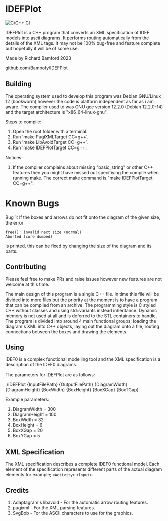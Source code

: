 # IDEFPlot

[![C/C++ CI](https://github.com/Bambofy/IDEFPlot/actions/workflows/c-cpp.yml/badge.svg)](https://github.com/Bambofy/IDEFPlot/actions/workflows/c-cpp.yml)

IDEFPlot is a C++ program that converts an XML specification of IDEF models
into ascii diagrams. It performs routing automatically from the details of the
XML tags. It may not be 100% bug-free and feature complete but hopefully it will be of some use.

Made by Richard Bamford 2023

github.com/Bambofy/IDEFPlot


## Building
The operating system used to develop this program was Debian GNU/Linux 12 (bookworm) however the code is platform independent as far as i am aware. The compiler used to was GNU gcc version 12.2.0 (Debian 12.2.0-14) and the target architecture is "x86_64-linux-gnu".

Steps to compile:
1. Open the root folder with a terminal.
2. Run 'make PugiXMLTarget CC=g++'.
3. Run 'make LibAvoidTarget CC=g++'.
4. Run 'make IDEFPlotTarget CC=g++'.

Notices:
1. If the compiler complains about missing "basic_string" or other C++ features then you might have missed out specifiying the compile when running make. The correct make command is "make IDEFPlotTarget CC=g++".

# Known Bugs
Bug 1: If the boxes and arrows do not fit onto the diagram of the given size, the error
```
free(): invalid next size (normal)                                                                                                                            Aborted (core dumped)
```
is printed, this can be fixed by changing the size of the diagram and its parts.

## Contributing
Please feel free to make PRs and raise issues however new features are not welcome at this time.

The main design of this program is a single C++ file. In time this file will be divided into more files but the priority at
the moment is to have a program that can be compiled from an archive. The programming style is C styled C++ without classes
and using std::variants instead inheritance. Dynamic memory is not used at all and is deferred to the STL containers to
handle.
The program is divided into around 4 main functional groups; loading the diagram's XML into C++ objects, laying out the
diagram onto a file, routing connections between the boxes and drawing the elements. 

## Using
IDEF0 is a complex functional modelling tool and the XML specification is a description of the IDEF0 diagrams.

The parameters for IDEFPlot are as follows:

./IDEFPlot {InputFilePath} {OutputFilePath} {DiagramWidth} {DiagramHeight} {BoxWidth} {BoxHeight} {BoxXGap} {BoxTGap}

Example parameters:
1. DiagramWidth = 300
2. DiagramHeight = 100
3. BoxWidth = 32
4. BoxHeight = 6
5. BoxXGap = 20
6. BoxYGap = 5

## XML Specification
The XML specification describes a complete IDEF0 functional model. Each element of the specification represents different parts of the actual diagram elements for example; `<Activity>` `<Input>`.

## Credits
1. Adaptagram's libavoid - For the automatic arrow routing features.
2. pugixml - For the XML parsing features.
3. SvgBob - For the ASCII characters to use for the graphics.
